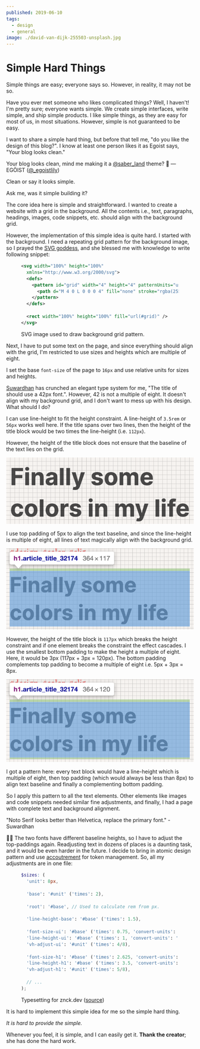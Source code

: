 ```yaml
---
published: 2019-06-10
tags:
  - design
  - general
image: ./david-van-dijk-255503-unsplash.jpg
---
```


# Simple Hard Things

Simple things are easy; everyone says so. However, in reality, it may not be so.

<!-- more -->

Have you ever met someone who likes complicated things? Well, I haven't! I'm pretty sure; everyone wants simple. We create simple interfaces, write simple, and ship simple products. I like simple things, as they are easy for most of us, in most situations. However, simple is not guaranteed to be easy.

I want to share a simple hard thing, but before that tell me, "do you like the design of this blog?". I know at least one person likes it as Egoist says, "Your blog looks clean."

<Tweet id="1132564698677690368">

Your blog looks clean, mind me making it a [@saber_land](https://twitter.com/saber_land) theme? 😬 &mdash; EGÖlST ([@_egoistlily](https://twitter.com/_egoistlily))

</Tweet>

Clean or say it looks simple.

Ask me, was it simple building it?

The core idea here is simple and straightforward. I wanted to create a website with a grid in the background. All the contents i.e., text, paragraphs, headings, images, code snippets, etc. should align with the background grid.

However, the implementation of this simple idea is quite hard. I started with the background. I need a repeating grid pattern for the background image, so I prayed the [SVG goddess](https://twitter.com/sarah_edo), and she blessed me with knowledge to write following snippet:

<figure data-type="code">

```svg
<svg width="100%" height="100%"
  xmlns="http://www.w3.org/2000/svg">
  <defs>
    <pattern id="grid" width="4" height="4" patternUnits="userSpaceOnUse">
      <path d="M 4 0 L 0 0 0 4" fill="none" stroke="rgba(255, 255, 255, 0.02)" stroke-width="0.5"/>
    </pattern>
  </defs>

  <rect width="100%" height="100%" fill="url(#grid)" />
</svg>
```

<figcaption>

SVG image used to draw background grid pattern.

</figcaption>

</figure>

Next, I have to put some text on the page, and since everything should align with the grid, I'm restricted to use sizes and heights which are multiple of eight.

I set the base `font-size` of the page to `16px` and use relative units for sizes and heights.

[Suwardhan](https://suwardhan.com) has crunched an elegant type system for me, "The title of should use a 42px font.". However, 42 is not a multiple of eight. It doesn't align with my background grid, and I don't want to mess up with his design. What should I do?

I can use line-height to fit the height constraint. A line-height of `3.5rem` or `56px` works well here. If the title spans over two lines, then the height of the title block would be two times the line-height (i.e. `112px`).

However, the height of the title block does not ensure that the baseline of the text lies on the grid.

![Text baseline mis-aligned with the background grid.](./mis-aligned.png)

I use top padding of 5px to align the text baseline, and since the line-height is multiple of eight, all lines of text magically align with the background grid.

![Text baseline aligned with the background grid.](./partially-aligned.png)

However, the height of the title block is `117px` which breaks the height constraint and if one element breaks the constraint the effect cascades. I use the smallest bottom padding to make the height a multiple of eight. Here, it would be 3px (117px + 3px = 120px). The bottom padding complements top padding to become a multiple of eight i.e. 5px + 3px = 8px.

![Text baseline and height aligned with the background grid.](./aligned.png)

I got a pattern here: every text block would have a line-height which is multiple of eight, then top padding (which would always be less than 8px) to align text baseline and finally a complementing bottom padding.

So I apply this pattern to all the text elements. Other elements like images and code snippets needed similar fine adjustments, and finally, I had a page with complete text and background alignment.

"Noto Serif looks better than Helvetica, replace the primary font." - Suwardhan

🤦‍♂️ The two fonts have different baseline heights, so I have to adjust the top-paddings again. Readjusting text in dozens of places is a daunting task, and it would be even harder in the future. I decide to bring in <span title="A topic for some other day!">atomic design pattern and use [accoutrement](https://www.oddbird.net/accoutrement/) for token management</span>. So, all my adjustments are in one file:

<figure data-type="code">

```scss
$sizes: (
  'unit': 8px,

  'base': '#unit' ('times': 2),

  'root': '#base', // Used to calculate rem from px.

  'line-height-base': '#base' ('times': 1.5),

  'font-size-ui': '#base' ('times': 0.75, 'convert-units': 'rem'),
  'line-height-ui': '#base' ('times': 1, 'convert-units': 'rem'),
  'vh-adjust-ui': '#unit' ('times': 4/8),
  
  'font-size-h1': '#base' ('times': 2.625, 'convert-units': 'rem'),
  'line-height-h1': '#base' ('times': 3.5, 'convert-units': 'rem'),
  'vh-adjust-h1': '#unit' ('times': 5/8),
  
  // ...
);
```

<figcaption>

Typesetting for znck.dev ([source](https://github.com/znck/znck.dev))

</figcaption>

</figure>

It is hard to implement this simple idea for me so the simple hard thing.

_It is hard to provide the simple._

Whenever you feel, it is simple, and I can easily get it. **Thank the creator**; she has done the hard work.
